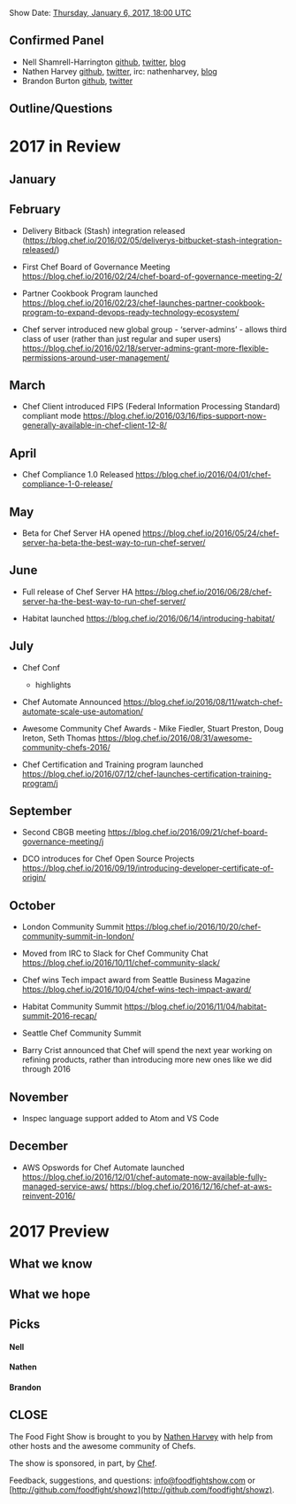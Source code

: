Show Date:  [Thursday, January 6, 2017, 18:00 UTC](http://everytimezone.com/#2017-1-6,360,cn3)

Confirmed Panel<a name="panel"></a>
-----
* Nell Shamrell-Harrington [github](https://github.com/nellshamrell), [twitter](https://twitter.com/nellshamrell), [blog](http://nellshamrell.com/)
* Nathen Harvey [github](http://github.com/nathenharvey), [twitter](http://twitter.com/nathenharvey), irc: nathenharvey, [blog](http://nathenharvey.com)
* Brandon Burton [github](http://github.com/solarce), [twitter](https://twitter.com/solarce)

Outline/Questions
-----------------
# 2017 in Review

## January

## February

* Delivery Bitback (Stash) integration released (https://blog.chef.io/2016/02/05/deliverys-bitbucket-stash-integration-released/)

* First Chef Board of Governance Meeting https://blog.chef.io/2016/02/24/chef-board-of-governance-meeting-2/

* Partner Cookbook Program launched https://blog.chef.io/2016/02/23/chef-launches-partner-cookbook-program-to-expand-devops-ready-technology-ecosystem/

* Chef server introduced new global group - ‘server-admins’ - allows third class of user (rather than just regular and super users) https://blog.chef.io/2016/02/18/server-admins-grant-more-flexible-permissions-around-user-management/

## March

* Chef Client introduced FIPS (Federal Information Processing Standard) compliant mode https://blog.chef.io/2016/03/16/fips-support-now-generally-available-in-chef-client-12-8/

## April

* Chef Compliance 1.0 Released https://blog.chef.io/2016/04/01/chef-compliance-1-0-release/

## May

* Beta for Chef Server HA opened https://blog.chef.io/2016/05/24/chef-server-ha-beta-the-best-way-to-run-chef-server/

## June

* Full release of Chef Server HA https://blog.chef.io/2016/06/28/chef-server-ha-the-best-way-to-run-chef-server/

* Habitat launched https://blog.chef.io/2016/06/14/introducing-habitat/

## July

* Chef Conf
  - highlights

* Chef Automate Announced https://blog.chef.io/2016/08/11/watch-chef-automate-scale-use-automation/

* Awesome Community Chef Awards - Mike Fiedler, Stuart Preston, Doug Ireton, Seth Thomas https://blog.chef.io/2016/08/31/awesome-community-chefs-2016/

* Chef Certification and Training program launched https://blog.chef.io/2016/07/12/chef-launches-certification-training-program/j

## September

* Second CBGB meeting https://blog.chef.io/2016/09/21/chef-board-governance-meeting/j

* DCO introduces for Chef Open Source Projects https://blog.chef.io/2016/09/19/introducing-developer-certificate-of-origin/

## October

* London Community Summit https://blog.chef.io/2016/10/20/chef-community-summit-in-london/

* Moved from IRC to Slack for Chef Community Chat https://blog.chef.io/2016/10/11/chef-community-slack/

* Chef wins Tech impact award from Seattle Business Magazine https://blog.chef.io/2016/10/04/chef-wins-tech-impact-award/

* Habitat Community Summit https://blog.chef.io/2016/11/04/habitat-summit-2016-recap/

* Seattle Chef Community Summit
- Barry Crist announced that Chef will spend the next year working on refining products, rather than introducing more new ones like we did through 2016

## November

* Inspec language support added to Atom and VS Code

## December

* AWS Opswords for Chef Automate launched https://blog.chef.io/2016/12/01/chef-automate-now-available-fully-managed-service-aws/
https://blog.chef.io/2016/12/16/chef-at-aws-reinvent-2016/

# 2017 Preview

## What we know

## What we hope

Picks<a name="picks"></a>
-----

#### Nell

#### Nathen

#### Brandon

CLOSE
-----

The Food Fight Show is brought to you by [Nathen Harvey](https://twitter.com/nathenharvey) with help from other hosts and the awesome community of Chefs.

The show is sponsored, in part, by [Chef](http://www.chef.io).

Feedback, suggestions, and questions:  [info@foodfightshow.com](mailto:info@foodfightshow.com) or  [http://github.com/foodfight/showz](http://github.com/foodfight/showz).
